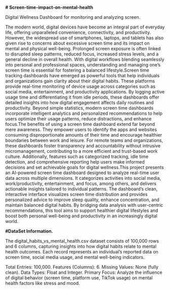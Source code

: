 **# Screen-time-impact-on-mental-health**

Digital Wellness Dashboard for monitoring and analyzing screen.

The modern world, digital devices have become an integral part of everyday life, offering unparalleled 
convenience, connectivity, and productivity. However, the widespread use of smartphones, laptops, and tablets has 
also given rise to concerns about excessive screen time and its impact on mental and physical well-being. Prolonged 
screen exposure is often linked to disrupted sleep patterns, reduced focus, increased stress levels, and a general 
decline in overall health. With digital workflows blending seamlessly into personal and professional spaces, 
understanding and managing one’s screen time is essential for fostering a balanced lifestyle.Screen time tracking 
dashboards have emerged as powerful tools that help individuals and organizations gain clarity about their digital 
habits. These platforms provide real-time monitoring of device usage across categories such as social media, 
entertainment, and productivity applications. By logging active usage time and differentiating it from idle periods, 
these dashboards offer detailed insights into how digital engagement affects daily routines and productivity. Beyond 
simple statistics, modern screen time dashboards incorporate intelligent analytics and personalized 
recommendations to help users optimize their usage patterns, reduce distractions, and enhance focus.The benefits 
of using a screen time dashboard extend far beyond mere awareness. They empower users to identify the apps and 
websites consuming disproportionate amounts of their time and encourage healthier boundaries between work and 
leisure. For remote teams and organizations, these dashboards foster transparency and accountability without 
intrusive micromanagement, contributing to a more efficient and trust-based work culture. Additionally, features 
such as categorized tracking, idle time detection, and comprehensive reporting help users make informed decisions 
and set achievable goals for digital wellness.This project presents an AI-powered screen time dashboard designed 
to analyze real-time user data across multiple dimensions. It categorizes activities into social media, 
work/productivity, entertainment, and focus, among others, and delivers actionable insights tailored to individual 
patterns. The dashboard’s clean, interactive interface visualizes screen time distribution and provides personalized 
advice to improve sleep quality, enhance concentration, and maintain balanced digital habits. By bridging data 
analysis with user-centric recommendations, this tool aims to support healthier digital lifestyles and boost both 
personal well-being and productivity in an increasingly digital world.

**#DataSet Information.**

The digital_habits_vs_mental_health.csv dataset consists of 100,000 rows and 6 columns, capturing insights into how digital habits relate to mental health outcomes. 
Each record represents an individual’s reported data on screen time, social media usage, and mental well-being indicators.

Total Entries: 100,000.
Features (Columns): 6.
Missing Values: None (fully clean).
Data Types: Float and Integer.
Primary Focus: Analyze the influence of digital behavior (screen time, platform use, TikTok usage) on mental health factors like stress and mood.
